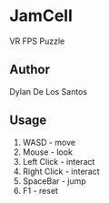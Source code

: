 # JamCell
VR FPS Puzzle

## Author
Dylan De Los Santos
## Usage

1. WASD - move
2. Mouse - look
3. Left Click - interact
4. Right Click - interact
5. SpaceBar - jump
6. F1 - reset